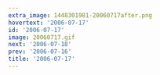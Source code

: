 ```yaml
---
extra_image: 1448301981-20060717after.png
hovertext: '2006-07-17'
id: '2006-07-17'
image: 20060717.gif
next: '2006-07-18'
prev: '2006-07-16'
title: '2006-07-17'
---
```

